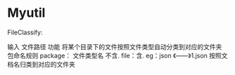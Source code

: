 # Myutil



FileClassify:


输入 文件路径 功能 将某个目录下的文件按照文件类型自动分类到对应的文件夹
包命名规则 package： 文件类型名 不含.  file：含.   eg：json 《——》1.json
按照文档名归类到对应的文件夹
